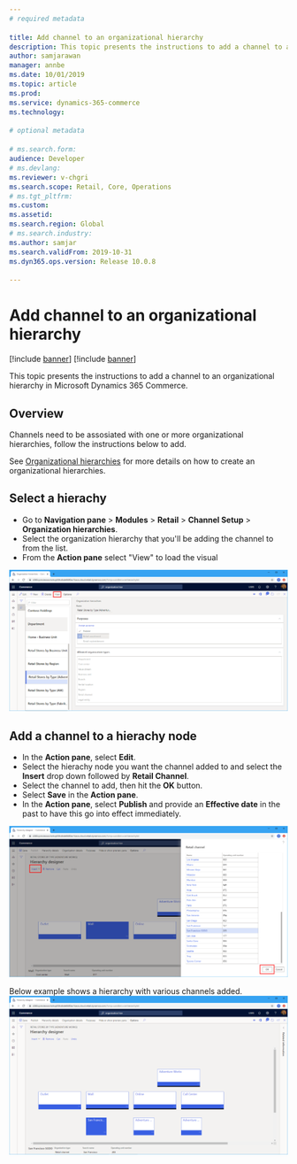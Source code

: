 ```yaml
---
# required metadata

title: Add channel to an organizational hierarchy
description: This topic presents the instructions to add a channel to an organizational hierarchy in Microsoft Dynamics 365 Commerce.
author: samjarawan
manager: annbe
ms.date: 10/01/2019
ms.topic: article
ms.prod: 
ms.service: dynamics-365-commerce
ms.technology: 

# optional metadata

# ms.search.form: 
audience: Developer
# ms.devlang: 
ms.reviewer: v-chgri
ms.search.scope: Retail, Core, Operations
# ms.tgt_pltfrm: 
ms.custom: 
ms.assetid: 
ms.search.region: Global
# ms.search.industry: 
ms.author: samjar
ms.search.validFrom: 2019-10-31
ms.dyn365.ops.version: Release 10.0.8

---
```

# Add channel to an organizational hierarchy

[!include [banner](../includes/preview-banner.md)]
[!include [banner](../includes/banner.md)]

This topic presents the instructions to add a channel to an organizational hierarchy in Microsoft Dynamics 365 Commerce.

## Overview
Channels need to be assosiated with one or more organizational hierarchies, follow the instructions below to add.  

See [Organizational hierarchies](channels-org-hierarchies.md) for more details on how to create an organizational hierarchies.

## Select a hierachy
* Go to **Navigation pane** > **Modules** > **Retail** > **Channel Setup** > **Organization hierarchies**.
* Select the organization hierarchy that you'll be adding the channel to from the list.
* From the **Action pane** select "View" to load the visual 

![Select a hierarchy](media/channel-add-to-org-hierarchy-1.png)

## Add a channel to a hierachy node
* In the **Action pane**, select **Edit**.
* Select the hierachy node you want the channel added to and select the **Insert** drop down followed by **Retail Channel**. 
* Select the channel to add, then hit the **OK** button.
* Select **Save** in the **Action pane**.
* In the **Action pane**, select **Publish** and provide an **Effective date** in the past to have this go into effect immediately.

![Add a channel](media/channel-add-to-org-hierarchy-2.png)

Below example shows a hierarchy with various channels added.
![Channels example](media/channel-add-to-org-hierarchy-3.png)

